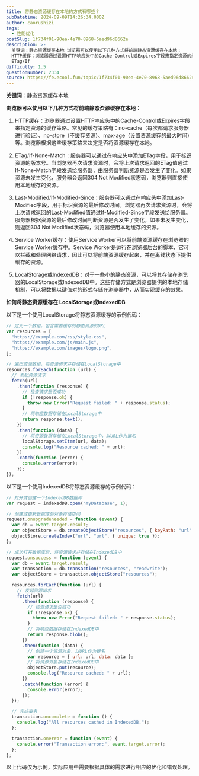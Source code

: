 ```yaml
---
title: 将静态资源缓存在本地的方式有哪些？
pubDatetime: 2024-09-09T14:26:34.000Z
author: caorushizi
tags:
  - 性能优化
postSlug: 1f734f01-90ea-4e70-8968-5aed96d8662e
description: >-
  关键词：静态资源缓存本地 浏览器可以使用以下几种方式将前端静态资源缓存在本地：
  HTTP缓存：浏览器通过设置HTTP响应头中的Cache-Control或Expires字段来指定资源的缓存策略。常见的缓存策略有：no-cache（每次都请求服务器进行验证）、no-store（不缓存资源）、max-age（设置资源缓存的最大时间）等。浏览器根据这些缓存策略来决定是否将资源缓存在本地。
  ETag/If
difficulty: 1.5
questionNumber: 2334
source: https://fe.ecool.fun/topic/1f734f01-90ea-4e70-8968-5aed96d8662e
---
```


**关键词**：静态资源缓存本地

**浏览器可以使用以下几种方式将前端静态资源缓存在本地**：

1. HTTP缓存：浏览器通过设置HTTP响应头中的Cache-Control或Expires字段来指定资源的缓存策略。常见的缓存策略有：no-cache（每次都请求服务器进行验证）、no-store（不缓存资源）、max-age（设置资源缓存的最大时间）等。浏览器根据这些缓存策略来决定是否将资源缓存在本地。

2. ETag/If-None-Match：服务器可以通过在响应头中添加ETag字段，用于标识资源的版本号。当浏览器再次请求资源时，会将上次请求返回的ETag值通过If-None-Match字段发送给服务器，由服务器判断资源是否发生了变化。如果资源未发生变化，服务器会返回304 Not Modified状态码，浏览器则直接使用本地缓存的资源。

3. Last-Modified/If-Modified-Since：服务器可以通过在响应头中添加Last-Modified字段，用于标识资源的最后修改时间。浏览器再次请求资源时，会将上次请求返回的Last-Modified值通过If-Modified-Since字段发送给服务器。服务器根据资源的最后修改时间判断资源是否发生了变化，如果未发生变化，则返回304 Not Modified状态码，浏览器使用本地缓存的资源。

4. Service Worker缓存：使用Service Worker可以将前端资源缓存在浏览器的Service Worker缓存中。Service Worker是运行在浏览器后台的脚本，它可以拦截和处理网络请求，因此可以将前端资源缓存起来，并在离线状态下提供缓存的资源。

5. LocalStorage或IndexedDB：对于一些小的静态资源，可以将其存储在浏览器的LocalStorage或IndexedDB中。这些存储方式是浏览器提供的本地存储机制，可以将数据以键值对的形式存储在浏览器中，从而实现缓存的效果。

**如何将静态资源缓存在 LocalStorage或IndexedDB**

以下是一个使用LocalStorage将静态资源缓存的示例代码：

```javascript
// 定义一个数组，包含需要缓存的静态资源的URL
var resources = [
  "https://example.com/css/style.css",
  "https://example.com/js/main.js",
  "https://example.com/images/logo.png",
];

// 遍历资源数组，将资源请求并存储在LocalStorage中
resources.forEach(function (url) {
  // 发起资源请求
  fetch(url)
    .then(function (response) {
      // 检查请求是否成功
      if (!response.ok) {
        throw new Error("Request failed: " + response.status);
      }
      // 将响应数据存储在LocalStorage中
      return response.text();
    })
    .then(function (data) {
      // 将资源数据存储在LocalStorage中，以URL作为键名
      localStorage.setItem(url, data);
      console.log("Resource cached: " + url);
    })
    .catch(function (error) {
      console.error(error);
    });
});
```

以下是一个使用IndexedDB将静态资源缓存的示例代码：

```javascript
// 打开或创建一个IndexedDB数据库
var request = indexedDB.open("myDatabase", 1);

// 创建或更新数据库的对象存储空间
request.onupgradeneeded = function (event) {
  var db = event.target.result;
  var objectStore = db.createObjectStore("resources", { keyPath: "url" });
  objectStore.createIndex("url", "url", { unique: true });
};

// 成功打开数据库后，将资源请求并存储在IndexedDB中
request.onsuccess = function (event) {
  var db = event.target.result;
  var transaction = db.transaction("resources", "readwrite");
  var objectStore = transaction.objectStore("resources");

  resources.forEach(function (url) {
    // 发起资源请求
    fetch(url)
      .then(function (response) {
        // 检查请求是否成功
        if (!response.ok) {
          throw new Error("Request failed: " + response.status);
        }
        // 将响应数据存储在IndexedDB中
        return response.blob();
      })
      .then(function (data) {
        // 创建一个资源对象，以URL作为键名
        var resource = { url: url, data: data };
        // 将资源对象存储在IndexedDB中
        objectStore.put(resource);
        console.log("Resource cached: " + url);
      })
      .catch(function (error) {
        console.error(error);
      });
  });

  // 完成事务
  transaction.oncomplete = function () {
    console.log("All resources cached in IndexedDB.");
  };

  transaction.onerror = function (event) {
    console.error("Transaction error:", event.target.error);
  };
};
```

以上代码仅为示例，实际应用中需要根据具体的需求进行相应的优化和错误处理。
